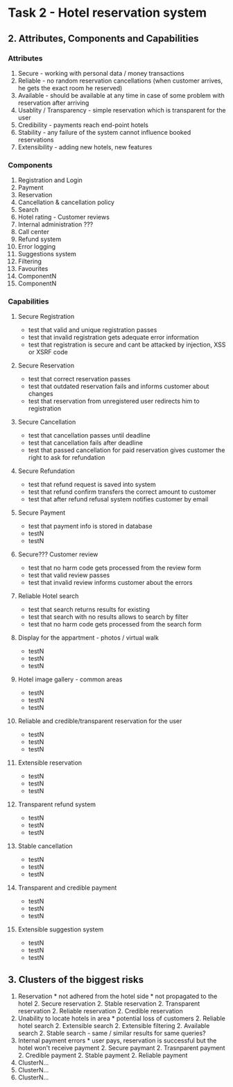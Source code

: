 # Task 2 - Hotel reservation system

## 2. Attributes, Components and Capabilities
 ### Attributes
  1. Secure - working with personal data / money transactions
  1. Reliable - no random reservation cancellations (when customer arrives, he gets the exact room he reserved)
  1. Available - should be available at any time in case of some problem with reservation after arriving
  1. Usablity / Transparency - simple reservation which is transparent for the user
  1. Credibility - payments reach end-point hotels 
  1. Stability - any failure of the system cannot influence booked reservations
  1. Extensibility - adding new hotels, new features
### Components
  1. Registration and Login
  1. Payment
  1. Reservation
  1. Cancellation & cancellation policy
  1. Search
  1. Hotel rating - Customer reviews
  1. Internal administration ???
  1. Call center
  1. Refund system
  1. Error logging
  1. Suggestions system
  1. Filtering
  1. Favourites
  1. ComponentN
  1. ComponentN
### Capabilities
  1. Secure Registration
     * test that valid and unique registration passes
     * test that invalid registration gets adequate error information
     * test that registration is secure and cant be attacked by injection, XSS or XSRF code
  1. Secure Reservation
     * test that correct reservation passes
     * test that outdated reservation fails and informs customer about changes
     * test that reservation from unregistered user redirects him to registration

  1. Secure Cancellation
     * test that cancellation passes until deadline
     * test that cancellation fails after deadline
     * test that passed cancellation for paid reservation gives customer the right to ask for refundation 

  1. Secure Refundation
     * test that refund request is saved into system
     * test that refund confirm transfers the correct amount to customer
     * test that after refund refusal system notifies customer by email

  1. Secure Payment
     * test that payment info is stored in database
     * testN
     * testN

  1. Secure??? Customer review
     * test that no harm code gets processed from the review form
     * test that valid review passes
     * test that invalid review informs customer about the errors

  1. Reliable Hotel search
     * test that search returns results for existing 
     * test that search with no results allows to search by filter  
     * test that no harm code gets processed from the search form
  1. Display for the appartment - photos / virtual walk
     * testN
     * testN
     * testN
  1. Hotel image gallery - common areas
     * testN
     * testN
     * testN

  1. Reliable and credible/transparent reservation for the user
     * testN
     * testN
     * testN

  1. Extensible reservation
     * testN
     * testN
     * testN

  1. Transparent refund system
     * testN
     * testN
     * testN

  1. Stable cancellation
     * testN
     * testN
     * testN

  1. Transparent and credible payment
     * testN
     * testN
     * testN

  1. Extensible suggestion system
     * testN
     * testN
     * testN
## 3. Clusters of the biggest risks
  1. Reservation 
    * not adhered from the hotel side
    * not propagated to the hotel
    2. Secure reservation
    2. Stable reservation
    2. Transparent reservation
    2. Reliable reservation
    2. Credible reservation
  1. Unability to locate hotels in area
    * potential loss of customers
    2. Reliable hotel search
    2. Extensible search
    2. Extensible filtering
    2. Available search
    2. Stable search - same / similar results for same queries?
  1. Internal payment errors 
    * user pays, reservation is successful but the hotel won't receive payment
    2. Secure paymant
    2. Trasnparent payment
    2. Credible payment
    2. Stable payment
    2. Reliable payment
  1. ClusterN...
  1. ClusterN...
  1. ClusterN...

